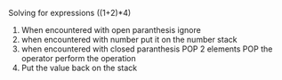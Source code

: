 Solving for expressions
((1+2)*4)

1. When encountered with open paranthesis ignore
2. when encountered with number put it on the number stack
3. when encountered with closed paranthesis POP 2 elements POP the operator perform the operation
4. Put the value back on the stack
